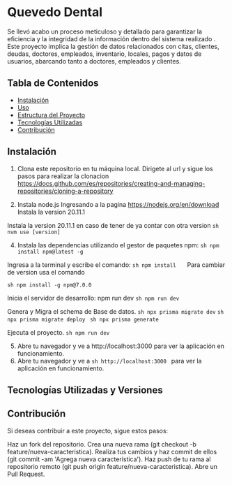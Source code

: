 # Quevedo Dental
Se llevó acabo un proceso meticuloso y detallado para garantizar la eficiencia y la integridad de la información dentro del sistema realizado . Este proyecto implica la gestión de datos relacionados con citas, clientes, deudas, doctores, empleados, inventario, locales, pagos y datos de usuarios, abarcando tanto a doctores, empleados y clientes.


## Tabla de Contenidos

- [Instalación](#instalación)
- [Uso](#uso)
- [Estructura del Proyecto](#estructura-del-proyecto)
- [Tecnologías Utilizadas](#tecnologías-utilizadas)
- [Contribución](#contribución)


## Instalación

1. Clona este repositorio en tu máquina local.
Dirigete al url  y sigue los pasos para realizar la clonacion https://docs.github.com/es/repositories/creating-and-managing-repositories/cloning-a-repository

2. Instala node.js
Ingresando a la pagina https://nodejs.org/en/download
Instala la version 20.11.1

Instala la version 20.11.1 en caso de tener de ya contar con otra version
 ```sh nvm use [version] ```

4. Instala las dependencias utilizando el gestor de paquetes npm:
  ```sh npm install npm@latest -g   ```

Ingresa a la terminal y escribe el comando:
    ```sh npm install   ```
Para cambiar de version usa el comando
  ```
sh npm install -g npm@7.0.0
```
 Inicia el servidor de desarrollo:
 npm run dev
  ```sh npm run dev ```

Genera y Migra el schema de Base de datos.
```sh npx prisma migrate dev```
``` sh npx prisma migrate deploy  ```
 ``` sh npx prisma generate ```

Ejecuta el proyecto.
``` sh npm run dev ```

5. Abre tu navegador y ve a http://localhost:3000 para ver la aplicación en funcionamiento.
5. Abre tu navegador y ve a
```sh http://localhost:3000 ``` para ver la aplicación en funcionamiento.

## Tecnologías Utilizadas y Versiones

## Contribución
Si deseas contribuir a este proyecto, sigue estos pasos:

Haz un fork del repositorio.
Crea una nueva rama (git checkout -b feature/nueva-caracteristica).
Realiza tus cambios y haz commit de ellos (git commit -am 'Agrega nueva característica').
Haz push de tu rama al repositorio remoto (git push origin feature/nueva-caracteristica).
Abre un Pull Request.
